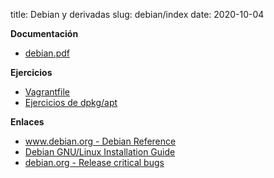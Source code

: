 title: Debian y derivadas
slug: debian/index
date: 2020-10-04

**Documentación**

* [debian.pdf]({static}/doc/debian.pdf)

**Ejercicios**

* [Vagrantfile]({static}/doc/Vagrantfile)
* [Ejercicios de dpkg/apt](ejercicios.html)

**Enlaces**

* [www.debian.org - Debian Reference](https://www.debian.org/doc/manuals/debian-reference/index.en.html)
* [Debian GNU/Linux Installation Guide](https://www.debian.org/releases/stable/amd64/index.en.html)
* [debian.org - Release critical bugs](https://bugs.debian.org/release-critical/)
